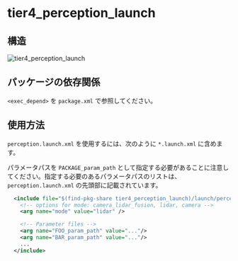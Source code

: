 # tier4_perception_launch

## 構造

![tier4_perception_launch](./perception_launch.drawio.svg)

## パッケージの依存関係

`<exec_depend>` を `package.xml` で参照してください。

## 使用方法

`perception.launch.xml` を使用するには、次のように `*.launch.xml` に含めます。

パラメータパスを `PACKAGE_param_path` として指定する必要があることに注意してください。指定する必要のあるパラメータパスのリストは、`perception.launch.xml` の先頭部に記載されています。

```xml
  <include file="$(find-pkg-share tier4_perception_launch)/launch/perception.launch.xml">
    <!-- options for mode: camera_lidar_fusion, lidar, camera -->
    <arg name="mode" value="lidar" />

    <!-- Parameter files -->
    <arg name="FOO_param_path" value="..."/>
    <arg name="BAR_param_path" value="..."/>
    ...
  </include>
```
